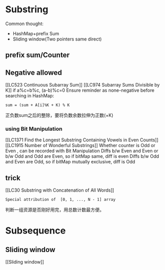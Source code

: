 # Substring
Common thought:
- HashMap+prefix Sum
- Sliding window(Two pointers same direct)
## prefix sum/Counter
## Negative allowed

[[LC523 Continuous Subarray Sum]]
[[LC974 Subarray Sums Divisible by K]]
if a%c=b%c, (a-b)%c=0
Ensure reminder as none-negative before searching in HashMap:
```
sum = (sum + A[i]%K + K) % K
```

正负数sum之后的整除，要将负数余数拉伸为正数(+K)

### using Bit Manipulation
[[LC1371 Find the Longest Substring Containing Vowels in Even Counts]]
[[LC1915 Number of Wonderful Substrings]]
Whether counter is Odd or Even , can be recorded with Bit Manipulation
Diffs b/w Even and Even or b/w Odd and Odd are Even, so if bitMap same, diff is even
Diffs b/w Odd and Even are Odd, so if bitMap mutually exclusive, diff is Odd



## trick
[[LC30 Substring with Concatenation of All Words]]
```
Special attribution of  [0, 1, ..., N - 1] array
```
判断一组资源是否刚好用完，用总数计数最方便。

# Subsequence
## Sliding window
[[Sliding window]]

